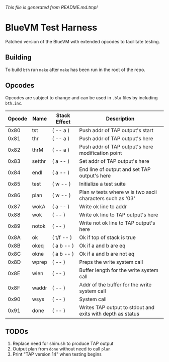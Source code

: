 _This file is generated from README.md.tmpl_

# BlueVM Test Harness

Patched version of the BlueVM with extended opcodes to facilitate testing.

## Building

To build `bth` run `make` after `make` has been run in the root of the repo.

## Opcodes

Opcodes are subject to change and can be used in `.bla` files by including `bth.inc`.

| Opcode | Name | Stack Effect | Description |
|----|----|----|----|
| 0x80 | tst | ( -- a ) | Push addr of TAP output's start |
| 0x81 | thr | ( -- a ) | Push addr of TAP output's here |
| 0x82 | thrM | ( -- a ) | Push addr of TAP output's here modification point |
| 0x83 | setthr | ( a -- ) | Set addr of TAP output's here |
| 0x84 | endl | ( a -- ) | End line of output and set TAP output's here |
| 0x85 | test | ( w -- ) | Initialize a test suite |
| 0x86 | plan | ( w -- ) | Plan w tests where w is two ascii characters such as '03' |
| 0x87 | wokA | ( a -- ) | Write ok line to addr |
| 0x88 | wok | ( -- ) | Write ok line to TAP output's here |
| 0x89 | notok | ( -- ) | Write not ok line to TAP output's here |
| 0x8A | ok | ( t/f -- ) | Ok if top of stack is true |
| 0x8B | okeq | ( a b -- ) | Ok if a and b are eq |
| 0x8C | okne | ( a b -- ) | Ok if a and b are not eq |
| 0x8D | wprep | ( -- ) | Preps the write system call |
| 0x8E | wlen | ( -- ) | Buffer length for the write system call |
| 0x8F | waddr | ( -- ) | Addr of the buffer for the write system call |
| 0x90 | wsys | ( -- ) | System call |
| 0x91 | done | ( -- ) | Writes TAP output to stdout and exits with depth as status |

## TODOs

1. Replace need for shim.sh to produce TAP output
1. Output plan from `done` without need to call `plan`
1. Print "TAP version 14" when testing begins
